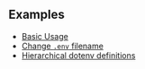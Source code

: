 ## Examples

- [Basic Usage](/examples/basic)
- [Change `.env` filename](/examples/change_file)
- [Hierarchical dotenv definitions](/examples/hierarchical_definitions)
